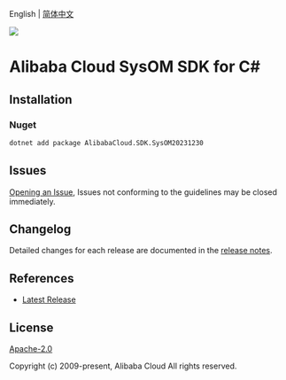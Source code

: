 English | [简体中文](README-CN.md)

![](https://aliyunsdk-pages.alicdn.com/icons/AlibabaCloud.svg)

# Alibaba Cloud SysOM SDK for C#

## Installation

### Nuget

```bash
dotnet add package AlibabaCloud.SDK.SysOM20231230
```

## Issues

[Opening an Issue](https://github.com/aliyun/alibabacloud-csharp-sdk/issues/new), Issues not conforming to the guidelines may be closed immediately.

## Changelog

Detailed changes for each release are documented in the [release notes](./ChangeLog.md).

## References

* [Latest Release](https://github.com/aliyun/alibabacloud-csharp-sdk/)

## License

[Apache-2.0](http://www.apache.org/licenses/LICENSE-2.0)

Copyright (c) 2009-present, Alibaba Cloud All rights reserved.

